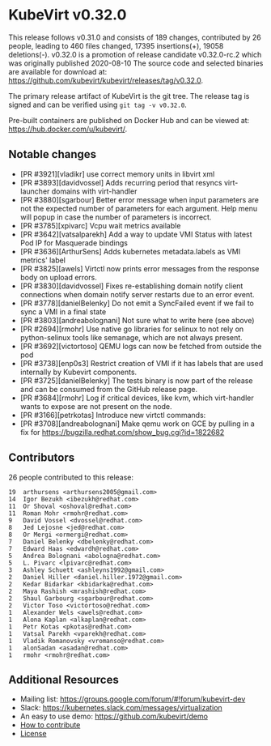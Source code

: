 KubeVirt v0.32.0
================

This release follows v0.31.0 and consists of 189 changes, contributed by 26 people, leading to 460 files changed, 17395 insertions(+), 19058 deletions(-).
v0.32.0 is a promotion of release candidate v0.32.0-rc.2 which was originally published 2020-08-10
The source code and selected binaries are available for download at: https://github.com/kubevirt/kubevirt/releases/tag/v0.32.0.

The primary release artifact of KubeVirt is the git tree. The release tag is
signed and can be verified using `git tag -v v0.32.0`.

Pre-built containers are published on Docker Hub and can be viewed at: <https://hub.docker.com/u/kubevirt/>.

Notable changes
---------------

- [PR #3921][vladikr] use correct memory units in libvirt xml
- [PR #3893][davidvossel] Adds recurring period that resyncs virt-launcher domains with virt-handler
- [PR #3880][sgarbour] Better error message when input parameters are not the expected number of parameters for each argument. Help menu will popup in case the number of parameters is incorrect.
- [PR #3785][xpivarc] Vcpu wait metrics available
- [PR #3642][vatsalparekh] Add a way to update VMI Status with latest Pod IP for Masquerade bindings
- [PR #3636][ArthurSens] Adds kubernetes metadata.labels as VMI metrics' label
- [PR #3825][awels] Virtctl now prints error messages from the response body on upload errors.
- [PR #3830][davidvossel] Fixes re-establishing domain notify client connections when domain notify server restarts due to an error event.
- [PR #3778][danielBelenky] Do not emit a SyncFailed event if we fail to sync a VMI in a final state
- [PR #3803][andreabolognani] Not sure what to write here (see above)
- [PR #2694][rmohr] Use native go libraries for selinux to not rely on python-selinux tools like semanage, which are not always present.
- [PR #3692][victortoso] QEMU logs can now be fetched from outside the pod
- [PR #3738][enp0s3] Restrict creation of VMI if it has labels that are used internally by Kubevirt components.
- [PR #3725][danielBelenky] The tests binary is now part of the release and can be consumed from the GitHub release page.
- [PR #3684][rmohr] Log if critical devices, like kvm, which virt-handler wants to expose are not present on the node.
- [PR #3166][petrkotas] Introduce new virtctl commands:
- [PR #3708][andreabolognani] Make qemu work on GCE by pulling in a fix for https://bugzilla.redhat.com/show_bug.cgi?id=1822682

Contributors
------------
26 people contributed to this release:

```
19	arthursens <arthursens2005@gmail.com>
14	Igor Bezukh <ibezukh@redhat.com>
11	Or Shoval <oshoval@redhat.com>
11	Roman Mohr <rmohr@redhat.com>
9	David Vossel <dvossel@redhat.com>
8	Jed Lejosne <jed@redhat.com>
8	Or Mergi <ormergi@redhat.com>
7	Daniel Belenky <dbelenky@redhat.com>
7	Edward Haas <edwardh@redhat.com>
5	Andrea Bolognani <abologna@redhat.com>
5	L. Pivarc <lpivarc@redhat.com>
3	Ashley Schuett <ashleyns1992@gmail.com>
2	Daniel Hiller <daniel.hiller.1972@gmail.com>
2	Kedar Bidarkar <kbidarka@redhat.com>
2	Maya Rashish <mrashish@redhat.com>
2	Shaul Garbourg <sgarbour@redhat.com>
2	Victor Toso <victortoso@redhat.com>
1	Alexander Wels <awels@redhat.com>
1	Alona Kaplan <alkaplan@redhat.com>
1	Petr Kotas <pkotas@redhat.com>
1	Vatsal Parekh <vparekh@redhat.com>
1	Vladik Romanovsky <vromanso@redhat.com>
1	alonSadan <asadan@redhat.com>
1	rmohr <rmohr@redhat.com>
```

Additional Resources
--------------------

- Mailing list: <https://groups.google.com/forum/#!forum/kubevirt-dev>
- Slack: <https://kubernetes.slack.com/messages/virtualization>
- An easy to use demo: <https://github.com/kubevirt/demo>
- [How to contribute][contributing]
- [License][license]

[contributing]: https://github.com/kubevirt/kubevirt/blob/master/CONTRIBUTING.md
[license]: https://github.com/kubevirt/kubevirt/blob/master/LICENSE
